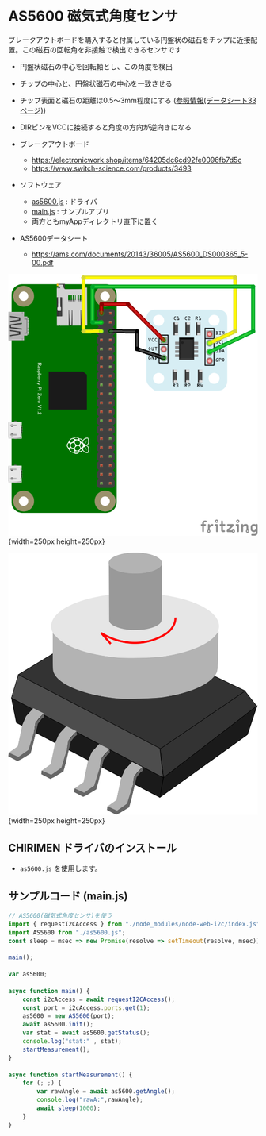 # AS5600 磁気式角度センサ

ブレークアウトボードを購入すると付属している円盤状の磁石をチップに近接配置。この磁石の回転角を非接触で検出できるセンサです

* 円盤状磁石の中心を回転軸とし、この角度を検出
* チップの中心と、円盤状磁石の中心を一致させる
* チップ表面と磁石の距離は0.5～3mm程度にする ([参照情報(データシート33ページ)](https://ams.com/documents/20143/36005/AS5600_DS000365_5-00.pdf#page=34))
* DIRピンをVCCに接続すると角度の方向が逆向きになる
* ブレークアウトボード
  * https://electronicwork.shop/items/64205dc6cd92fe0096fb7d5c
  * https://www.switch-science.com/products/3493

* ソフトウェア
  * [as5600.js](https://raw.githubusercontent.com/chirimen-oh/chirimen-drivers/master/packages/as5600/as5600.js) : ドライバ
  * [main.js](main.js) : サンプルアプリ
  * 両方ともmyAppディレクトリ直下に置く

* AS5600データシート
  * https://ams.com/documents/20143/36005/AS5600_DS000365_5-00.pdf

![AS5600.png](AS5600.png){width=250px height=250px}

![AS5600_drawing.svg](AS5600_drawing.svg){width=250px height=250px}

## CHIRIMEN ドライバのインストール

- `as5600.js` を使用します。

## サンプルコード (main.js)

```javascript
// AS5600(磁気式角度センサ)を使う
import { requestI2CAccess } from "./node_modules/node-web-i2c/index.js";
import AS5600 from "./as5600.js";
const sleep = msec => new Promise(resolve => setTimeout(resolve, msec));

main();

var as5600;

async function main() {
    const i2cAccess = await requestI2CAccess();
    const port = i2cAccess.ports.get(1);
    as5600 = new AS5600(port);
    await as5600.init();
    var stat = await as5600.getStatus();
    console.log("stat:" , stat);
    startMeasurement();
}

async function startMeasurement() {
    for (; ;) {
        var rawAngle = await as5600.getAngle();
        console.log("rawA:",rawAngle);
        await sleep(1000);
    }
}
```
